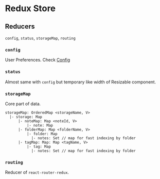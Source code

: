 # Redux Store

## Reducers

`config`, `status`, `storageMap`, `routing`

### `config`

User Preferences. Check [Config](./config.md)

### `status`

Almost same with `config` but temporary like width of Resizable component.

### `storageMap`

Core part of data.

```
storageMap: OrderedMap <storageName, V>
  |- storage: Map
      |- noteMap: Map <noteId, V>
          |- note: Map
      |- folderMap: Map <folderName, V>
          |- folder: Map
            |- notes: Set // map for fast indexing by folder
      |- tagMap: Map: Map <tagName, V>
          |- tag: Map
            |- notes: Set // map for fast indexing by folder
```

### `routing`

Reducer of `react-router-redux`.
